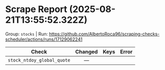 # Scrape Report (2025-08-21T13:55:52.322Z)

Group: `stocks`  |  Run: https://github.com/AlbertoRoca96/scraping-checks-scheduler/actions/runs/17129062241

| Check | Changed | Keys | Error |
|---|:---:|:--|:--|
| `stock_ntdoy_global_quote` | — |  |  |
